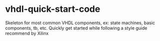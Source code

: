 # vhdl-quick-start-code
Skeleton for most common VHDL components, ex: state machines, basic components, tb, etc. Quickly get started while following a style guide recommend by Xilinx
